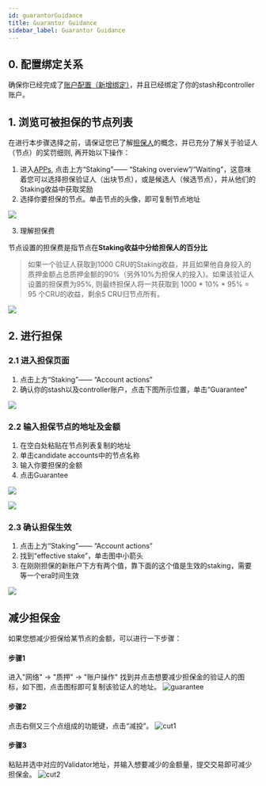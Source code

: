 ```yaml
---
id: guarantorGuidance
title: Guarantor Guidance
sidebar_label: Guarantor Guidance
---
```


## 0. 配置绑定关系

确保你已经完成了[账户配置（新增绑定）](new-bond.md)，并且已经绑定了你的stash和controller账户。

## 1. 浏览可被担保的节点列表

在进行本步骤选择之前，请保证您已了解[担保人](guarantor.md)的概念，并已充分了解关于验证人（节点）的奖罚细则, 再开始以下操作：

1. 进入[APPs](https://apps.crust.network), 点击上方“Staking”—— “Staking overview”/“Waiting”，这意味着您可以选择担保验证人（出块节点），或是候选人（候选节点），并从他们的Staking收益中获取奖励
2. 选择你要担保的节点。单击节点的头像，即可复制节点地址

![](https://crust-data.oss-cn-shanghai.aliyuncs.com/wiki/maxwell/staking/copyaddr.png)

3. 理解担保费

节点设置的担保费是指节点在**Staking收益中分给担保人的百分比**

> 如果一个验证人获取到1000 CRU的Staking收益，并且如果他自身投入的质押金额占总质押金额的90%（另外10%为担保人的投入)。如果该验证人设置的担保费为95%, 则最终担保人将一共获取到 1000 * 10% * 95% = 95 个CRU的收益，剩余5 CRU归节点所有。

![](https://crust-data.oss-cn-shanghai.aliyuncs.com/wiki/mining/guaranteefee_ch.png)

## 2. 进行担保

### 2.1 进入担保页面

1. 点击上方“Staking”—— “Account actions”
2. 确认你的stash以及controller账户，点击下图所示位置，单击“Guarantee”

![](https://crust-data.oss-cn-shanghai.aliyuncs.com/wiki/maxwell/staking/guarantee.png)

### 2.2 输入担保节点的地址及金额

1. 在空白处粘贴在节点列表复制的地址
2. 单击candidate accounts中的节点名称
3. 输入你要担保的金额
4. 点击Guarantee
  
![](https://crust-data.oss-cn-shanghai.aliyuncs.com/wiki/maxwell/staking/guarantee2.png)

![](https://crust-data.oss-cn-shanghai.aliyuncs.com/wiki/maxwell/staking/amount.png)

### 2.3 确认担保生效

1. 点击上方“Staking”—— “Account actions”
2. 找到“effective stake”，单击图中小箭头
3. 在刚刚担保的新账户下方有两个值，靠下面的这个值是生效的staking，需要等一个era时间生效
  
![](https://crust-data.oss-cn-shanghai.aliyuncs.com/wiki/maxwell/staking/staked.png)

## 减少担保金

如果您想减少担保给某节点的金额，可以进行一下步骤：

#### 步骤1
进入"网络" -> "质押" -> "账户操作" 找到并点击想要减少担保金的验证人的图标，如下图，点击图标即可复制该验证人的地址。
![guarantee](https://crust-data.oss-cn-shanghai.aliyuncs.com/wiki/mining/guarantee.png)

#### 步骤2
点击右侧又三个点组成的功能键，点击“减投”。
![cut1](https://crust-data.oss-cn-shanghai.aliyuncs.com/wiki/mining/cut_guarantee1.png)

#### 步骤3
粘贴并选中对应的Validator地址，并输入想要减少的金额量，提交交易即可减少担保金。
![cut2](https://crust-data.oss-cn-shanghai.aliyuncs.com/wiki/mining/cut_guarantee2.png)
